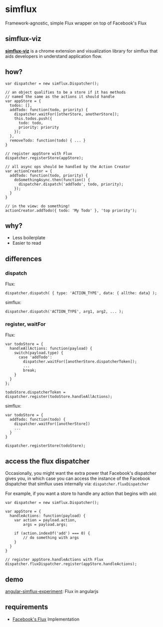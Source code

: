 simflux
=======

Framework-agnostic, simple Flux wrapper on top of Facebook's Flux

simflux-viz
-----------

**[simflux-viz](https://github.com/gilbox/simflux-viz)** is a chrome extension and visualization library
for simflux that aids developers in understand application flow.

how?
----

    var dispatcher = new simflux.Dispatcher();

    // an object qualifies to be a store if it has methods
    // named the same as the actions it should handle
    var appStore = {
      todos: [],
      addTodo: function(todo, priority) { 
        dispatcher.waitFor([otherStore, anotherStore]);
        this.todos.push({
          todo: todo,
          priority: priority
        });
      },
      removeTodo: function(todo) { ... }
    }
    
    // register appStore with Flux
    dispatcher.registerStore(appStore);
    
    // all async ops should be handled by the Action Creator
    var actionCreator = {
      addTodo: function(todo, priority) {
        doSomethingAsync.then(function() {
          dispatcher.dispatch('addTodo', todo, priority);
        });
      }
    }
    
    // in the view: do something!
    actionCreator.addTodo({ todo: 'My Todo' }, 'top priority');


why?
----

- Less boilerplate
- Easier to read

differences
-----------

### dispatch

Flux:

    dispatcher.dispatch( { type: 'ACTION_TYPE', data: { allthe: data} );

simflux:

    dispatcher.dispatch('ACTION_TYPE', arg1, arg2, ... );

### register, waitFor

Flux:

    var todoStore = {
      handleAllActions: function(payload) {
        switch(payload.type) {
          case 'addTodo':
            dispatcher.waitFor([anotherStore.dispatcherToken]);
            ...
            break;
        }
      }
    };

    todoStore.dispatcherToken = dispatcher.register(todoStore.handleAllActions);

simflux:

    var todoStore = {
      addTodo: function(todo) {
        dispatcher.waitFor([anotherStore])
        ...
      }
    }

    dispatcher.registerStore(todoStore);



access the flux dispatcher
--------------------------

Occasionally, you might want the extra power that Facebook's dispatcher gives you, in which case you can access the instance of the Facebook dispatcher that simflux uses internally via: `dispatcher.fluxDispatcher`

For example, if you want a store to handle any action that begins with `add`:

    var dispatcher = new simflux.Dispatcher();
    
    var appStore = {
      handleActions: function(payload) {
        var action = payload.action,
            args = payload.args;
        
        if (action.indexOf('add') === 0) {
            // do something with args
        }
      }
    }
    
    // register appStore.handleActions with Flux
    dispatcher.fluxDispatcher.register(appStore.handleActions);

demo
----

[angular-simflux-experiment](https://github.com/gilbox/angular-simflux-experiment): Flux in angularjs


requirements
------------

- [Facebook's Flux](https://github.com/facebook/flux) Implementation

